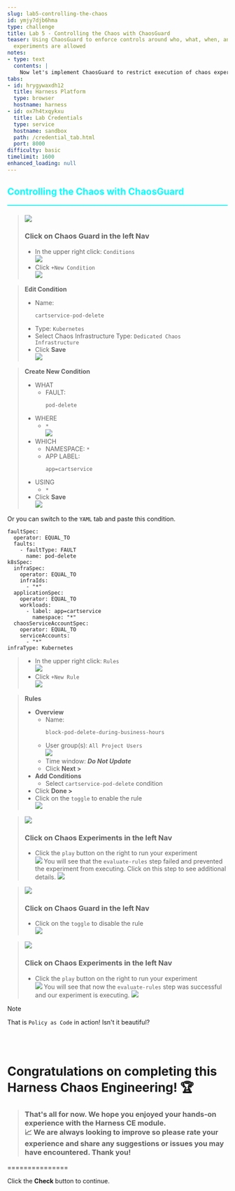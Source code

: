```yaml
---
slug: lab5-controlling-the-chaos
id: ymjy7djb6hma
type: challenge
title: Lab 5 - Controlling the Chaos with ChaosGuard
teaser: Using ChaosGuard to enforce controls around who, what, when, and where chaos
  experiments are allowed
notes:
- type: text
  contents: |
    Now let's implement ChaosGuard to restrict execution of chaos experiments.
tabs:
- id: hrygywaxdh12
  title: Harness Platform
  type: browser
  hostname: harness
- id: ox7h4txqykxu
  title: Lab Credentials
  type: service
  hostname: sandbox
  path: /credential_tab.html
  port: 8000
difficulty: basic
timelimit: 1600
enhanced_loading: null
---
```


<style type="text/css" rel="stylesheet">
hr.cyan { background-color: cyan; color: cyan; height: 2px; margin-bottom: -10px; }
h2.cyan { color: cyan; }
</style><h2 class="cyan">Controlling the Chaos with ChaosGuard</h2>
<hr class="cyan">
<br>

> ![](https://raw.githubusercontent.com/harness-community/field-workshops/main/se-workshop-ce/assets/images/ce_nav_chaosguard.png)
> ### Click on **Chaos Guard** in the left Nav
> - In the upper right click: `Conditions` \
>     ![](https://raw.githubusercontent.com/harness-community/field-workshops/main/se-workshop-ce/assets/images/ce_chaosguard_conditions.png)
> - Click `+New Condition` \
>     ![](https://raw.githubusercontent.com/harness-community/field-workshops/main/se-workshop-ce/assets/images/ce_new_condition.png)

> **Edit Condition**
> - Name: <pre>`cartservice-pod-delete`</pre>
> - Type: `Kubernetes`
> - Select Chaos Infrastructure Type: `Dedicated Chaos Infrastructure`
> - Click **Save** \
>     ![](https://raw.githubusercontent.com/harness-community/field-workshops/main/se-workshop-ce/assets/images/ce_new_condition_k8s_v1.png)

> **Create New Condition**
> - WHAT
>   - FAULT: <pre>`pod-delete`</pre>
> - WHERE
>   - `*` \
>       ![](https://raw.githubusercontent.com/harness-community/field-workshops/main/se-workshop-ce/assets/images/ce_chaosguard_select_infra.png)
> - WHICH
>   - NAMESPACE: `*`
>   - APP LABEL: <pre>`app=cartservice`</pre>
> - USING
>   - `*`
> - Click **Save** \
>     ![](https://raw.githubusercontent.com/harness-community/field-workshops/main/se-workshop-ce/assets/images/ce_save.png)

Or you can switch to the `YAML` tab and paste this condition.
```
faultSpec:
  operator: EQUAL_TO
  faults:
    - faultType: FAULT
      name: pod-delete
k8sSpec:
  infraSpec:
    operator: EQUAL_TO
    infraIds:
      - "*"
  applicationSpec:
    operator: EQUAL_TO
    workloads:
      - label: app=cartservice
        namespace: "*"
  chaosServiceAccountSpec:
    operator: EQUAL_TO
    serviceAccounts:
      - "*"
infraType: Kubernetes
```

> - In the upper right click: `Rules` \
>     ![](https://raw.githubusercontent.com/harness-community/field-workshops/main/se-workshop-ce/assets/images/ce_chaosguard_rules.png)
> - Click `+New Rule` \
>     ![](https://raw.githubusercontent.com/harness-community/field-workshops/main/se-workshop-ce/assets/images/ce_new_rule.png)

> **Rules**
> - **Overview**
>   - Name: <pre>`block-pod-delete-during-business-hours`</pre>
>   - User group(s): `All Project Users` \
>       ![](https://raw.githubusercontent.com/harness-community/field-workshops/main/se-workshop-ce/assets/images/ce_chaosguard_select_group.png)
>   - Time window: ***Do Not Update***
>   - Click **Next >**
> - **Add Conditions**
>   - Select `cartservice-pod-delete` condition
> - Click **Done >**
> - Click on the `toggle` to enable the rule \
>    ![](https://raw.githubusercontent.com/harness-community/field-workshops/main/se-workshop-ce/assets/images/ce_chaosguard_rule_enabled.png)

> ![](https://raw.githubusercontent.com/harness-community/field-workshops/main/se-workshop-ce/assets/images/ce_nav_experiments.png)
> ### Click on **Chaos Experiments** in the left Nav
> - Click the `play` button on the right to run your experiment \
>     ![](https://raw.githubusercontent.com/harness-community/field-workshops/main/se-workshop-ce/assets/images/ce_experiment_play_button.png)
> You will see that the `evaluate-rules` step failed and prevented the experiment from executing. Click on this step to see additional details.
> ![](https://raw.githubusercontent.com/harness-community/field-workshops/main/se-workshop-ce/assets/images/ce_chaosguard_evaluate_rules_failure.png)

> ![](https://raw.githubusercontent.com/harness-community/field-workshops/main/se-workshop-ce/assets/images/ce_nav_chaosguard.png)
> ### Click on **Chaos Guard** in the left Nav
> - Click on the `toggle` to disable the rule \
>    ![](https://raw.githubusercontent.com/harness-community/field-workshops/main/se-workshop-ce/assets/images/ce_chaosguard_rule_disabled.png)


> ![](https://raw.githubusercontent.com/harness-community/field-workshops/main/se-workshop-ce/assets/images/ce_nav_experiments.png)
> ### Click on **Chaos Experiments** in the left Nav
> - Click the `play` button on the right to run your experiment \
>     ![](https://raw.githubusercontent.com/harness-community/field-workshops/main/se-workshop-ce/assets/images/ce_experiment_play_button.png)
> You will see that now the `evaluate-rules` step was successful and our experiment is executing.
> ![](https://raw.githubusercontent.com/harness-community/field-workshops/main/se-workshop-ce/assets/images/ce_chaosguard_evaluate_rules_success.png)

> [!NOTE]
> That is `Policy as Code` in action! Isn't it beautiful?

<br><br>

# Congratulations on completing this **Harness Chaos Engineering**! 🏆
> ### That's all for now. We hope you enjoyed your hands-on experience with the Harness CE module. <br> 📈 We are always looking to improve so please rate your experience and share any suggestions or issues you may have encountered. Thank you!

===============

Click the **Check** button to continue.
